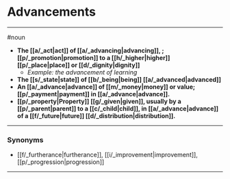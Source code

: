 # Advancements
---
#noun
- **The [[a/_act|act]] of [[a/_advancing|advancing]], ; [[p/_promotion|promotion]] to a [[h/_higher|higher]] [[p/_place|place]] or [[d/_dignity|dignity]]**
	- _Example: the advancement of learning_
- **The [[s/_state|state]] of [[b/_being|being]] [[a/_advanced|advanced]]**
- **An [[a/_advance|advance]] of [[m/_money|money]] or value; [[p/_payment|payment]] in [[a/_advance|advance]].**
- **[[p/_property|Property]] [[g/_given|given]], usually by a [[p/_parent|parent]] to a [[c/_child|child]], in [[a/_advance|advance]] of a [[f/_future|future]] [[d/_distribution|distribution]].**
---
### Synonyms
- [[f/_furtherance|furtherance]], [[i/_improvement|improvement]], [[p/_progression|progression]]
---
